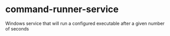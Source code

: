 # command-runner-service
Windows service that will run a configured executable after a given number of seconds
